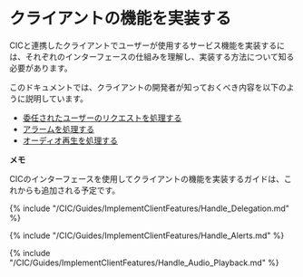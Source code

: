 # クライアントの機能を実装する
CICと連携したクライアントでユーザーが使用するサービス機能を実装するには、それぞれのインターフェースの仕組みを理解し、実装する方法について知る必要があります。

このドキュメントでは、クライアントの開発者が知っておくべき内容を以下のように説明しています。

* [委任されたユーザーのリクエストを処理する](#HandleDelegation)
* [アラームを処理する](#HandleAlerts)
* [オーディオ再生を処理する](/CIC/Guides/Implement_Client_Features.md#HandleAudioPlayback)

<div class="note">
<p><strong>メモ</strong></p>
<p>CICのインターフェースを使用してクライアントの機能を実装するガイドは、これからも追加される予定です。</p>
</div>

{% include "/CIC/Guides/ImplementClientFeatures/Handle_Delegation.md" %}

{% include "/CIC/Guides/ImplementClientFeatures/Handle_Alerts.md" %}

{% include "/CIC/Guides/ImplementClientFeatures/Handle_Audio_Playback.md" %}
